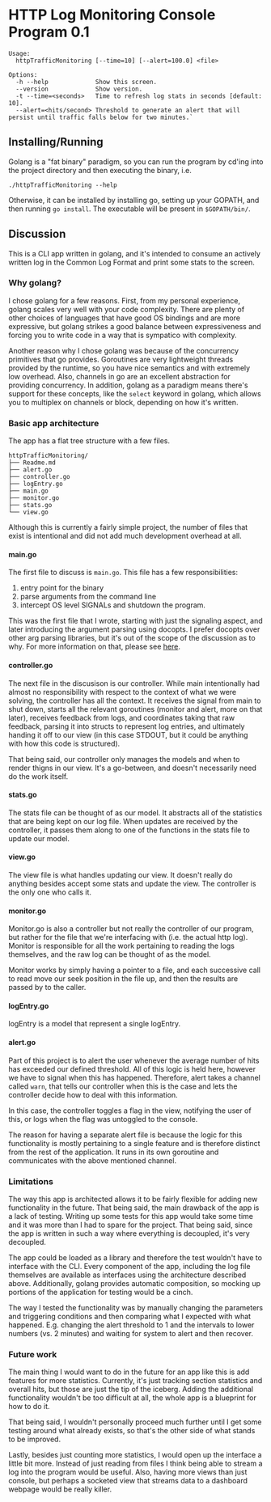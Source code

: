 # HTTP Log Monitoring Console Program 0.1

```
Usage:
  httpTrafficMonitoring [--time=10] [--alert=100.0] <file>

Options:
  -h --help     		Show this screen.
  --version     		Show version.
  -t --time=<seconds>	Time to refresh log stats in seconds [default: 10].
  --alert=<hits/second> Threshold to generate an alert that will persist until traffic falls below for two minutes.`
```

## Installing/Running

Golang is a "fat binary" paradigm, so you can run the program by cd'ing into the project directory and then executing the binary, i.e.

```
./httpTrafficMonitoring --help
```

Otherwise, it can be installed by installing go, setting up your GOPATH, and then running `go install`. The executable will be present in `$GOPATH/bin/`.

## Discussion

This is a CLI app written in golang, and it's intended to consume an actively written log in the Common Log Format and print some stats to the screen.

### Why golang?

I chose golang for a few reasons. First, from my personal experience, golang scales very well with your code complexity. There are plenty of other choices of languages that have good OS bindings and are more expressive, but golang strikes a good balance between expressiveness and forcing you to write code in a way that is sympatico with complexity.

Another reason why I chose golang was because of the concurrency primitives that go provides. Goroutines are very lightweight threads provided by the runtime, so you have nice semantics and with extremely low overhead. Also, channels in go are an excellent abstraction for providing concurrency. In addition, golang as a paradigm means there's support for these concepts, like the `select` keyword in golang, which allows you to multiplex on channels or block, depending on how it's written.

### Basic app architecture

The app has a flat tree structure with a few files.

```
httpTrafficMonitoring/
├── Readme.md
├── alert.go
├── controller.go
├── logEntry.go
├── main.go
├── monitor.go
├── stats.go
└── view.go
```

Although this is currently a fairly simple project, the number of files that exist is intentional and did not add much development overhead at all.

#### main.go

The first file to discuss is `main.go`. This file has a few responsibilities:

1. entry point for the binary
2. parse arguments from the command line
3. intercept OS level SIGNALs and shutdown the program.

This was the first file that I wrote, starting with just the signaling aspect, and later introducing the argument parsing using docopts. I prefer docopts over other arg parsing libraries, but it's out of the scope of the discussion as to why. For more information on that, please see [here](http://docopt.org).

#### controller.go

The next file in the discusison is our controller. While main intentionally had almost no responsibility with respect to the context of what we were solving, the controller has all the context. It receives the signal from main to shut down, starts all the relevant goroutines (monitor and alert, more on that later), receives feedback from logs, and coordinates taking that raw feedback, parsing it into structs to represent log entries, and ultimately handing it off to our view (in this case STDOUT, but it could be anything with how this code is structured).

That being said, our controller only manages the models and when to render thigns in our view. It's a go-between, and doesn't necessarily need do the work itself.

#### stats.go

The stats file can be thought of as our model. It abstracts all of the statistics that are being kept on our log file. When updates are received by the controller, it passes them along to one of the functions in the stats file to update our model.

#### view.go

The view file is what handles updating our view. It doesn't really do anything besides accept some stats and update the view. The controller is the only one who calls it.

#### monitor.go

Monitor.go is also a controller but not really the controller of our program, but rather for the file that we're interfacing with (i.e. the actual http log). Monitor is responsible for all the work pertaining to reading the logs themselves, and the raw log can be thought of as the model.

Monitor works by simply having a pointer to a file, and each successive call to read move our seek position in the file up, and then the results are passed by to the caller.

#### logEntry.go

logEntry is a model that represent a single logEntry.

#### alert.go

Part of this project is to alert the user whenever the average number of hits has exceeded our defined threshold. All of this logic is held here, however we have to signal when this has happened. Therefore, alert takes a channel called `warn`, that tells our controller when this is the case and lets the controller decide how to deal with this information.

In this case, the controller toggles a flag in the view, notifying the user of this, or logs when the flag was untoggled to the console.

The reason for having a separate alert file is because the logic for this functionality is mostly pertaining to a single feature and is therefore distinct from the rest of the application. It runs in its own goroutine and communicates with the above mentioned channel.

### Limitations

The way this app is architected allows it to be fairly flexible for adding new functionality in the future. That being said, the main drawback of the app is a lack of testing. Writing up some tests for this app would take some time and it was more than I had to spare for the project. That being said, since the app is written in such a way where everything is decoupled, it's very decoupled.

The app could be loaded as a library and therefore the test wouldn't have to interface with the CLI. Every component of the app, including the log file themselves are available as interfaces using the architecture described above. Additionally, golang provides automatic composition, so mocking up portions of the application for testing would be a cinch.

The way I tested the functionality was by manually changing the parameters and triggering conditions and then comparing what I expected with what happened. E.g. changing the alert threshold to 1 and the intervals to lower numbers (vs. 2 minutes) and waiting for system to alert and then recover.

### Future work

The main thing I would want to do in the future for an app like this is add features for more statistics. Currently, it's just tracking section statistics and overall hits, but those are just the tip of the iceberg. Adding the additional functionality wouldn't be too difficult at all, the whole app is a blueprint for how to do it.

That being said, I wouldn't personally proceed much further until I get some testing around what already exists, so that's the other side of what stands to be improved.

Lastly, besides just counting more statistics, I would open up the interface a little bit more. Instead of just reading from files I think being able to stream a log into the program would be useful. Also, having more views than just console, but perhaps a socketed view that streams data to a dashboard webpage would be really killer.
